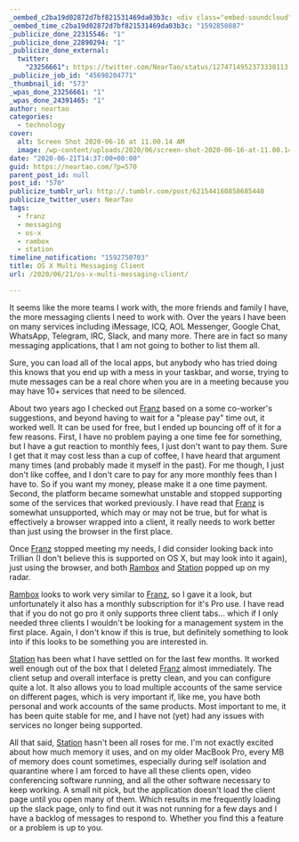 ```yaml
---
_oembed_c2ba19d02872d7bf821531469da03b3c: <div class="embed-soundcloud"><iframe title="MPC BB 282 Let It Rain by NearTao" width="500" height="400" scrolling="no" frameborder="no" src="https://w.soundcloud.com/player/?visual=true&url=https%3A%2F%2Fapi.soundcloud.com%2Ftracks%2F844302673&show_artwork=true&maxwidth=500&maxheight=750&dnt=1"></iframe></div>
_oembed_time_c2ba19d02872d7bf821531469da03b3c: "1592850887"
_publicize_done_22315546: "1"
_publicize_done_22890294: "1"
_publicize_done_external:
  twitter:
    "23256661": https://twitter.com/NearTao/status/1274714952373338113
_publicize_job_id: "45698204771"
_thumbnail_id: "573"
_wpas_done_23256661: "1"
_wpas_done_24391465: "1"
author: neartao
categories:
  - technology
cover:
  alt: Screen Shot 2020-06-16 at 11.00.14 AM
  image: /wp-content/uploads/2020/06/screen-shot-2020-06-16-at-11.00.14-am.png
date: "2020-06-21T14:37:00+00:00"
guid: https://neartao.com/?p=570
parent_post_id: null
post_id: "570"
publicize_tumblr_url: http://.tumblr.com/post/621544160858685440
publicize_twitter_user: NearTao
tags:
  - franz
  - messaging
  - os-x
  - rambox
  - station
timeline_notification: "1592750703"
title: OS X Multi Messaging Client
url: /2020/06/21/os-x-multi-messaging-client/

---
```

It seems like the more teams I work with, the more friends and family I have, the more messaging clients I need to work with. Over the years I have been on many services including iMessage, ICQ, AOL Messenger, Google Chat, WhatsApp, Telegram, IRC, Slack, and many more. There are in fact so many messaging applications, that I am not going to bother to list them all.

Sure, you can load all of the local apps, but anybody who has tried doing this knows that you end up with a mess in your taskbar, and worse, trying to mute messages can be a real chore when you are in a meeting because you may have 10+ services that need to be silenced.

About two years ago I checked out [Franz](https://meetfranz.com) based on a some co-worker's suggestions, and beyond having to wait for a "please pay" time out, it worked well. It can be used for free, but I ended up bouncing off of it for a few reasons. First, I have no problem paying a one time fee for something, but I have a gut reaction to monthly fees, I just don't want to pay them. Sure I get that it may cost less than a cup of coffee, I have heard that argument many times (and probably made it myself in the past). For me though, I just don't like coffee, and I don't care to pay for any more monthly fees than I have to. So if you want my money, please make it a one time payment. Second, the platform became somewhat unstable and stopped supporting some of the services that worked previously. I have read that [Franz](https://meetfranz.com) is somewhat unsupported, which may or may not be true, but for what is effectively a browser wrapped into a client, it really needs to work better than just using the browser in the first place.

Once [Franz](https://meetfranz.com) stopped meeting my needs, I did consider looking back into Trillian (I don't believe this is supported on OS X, but may look into it again), just using the browser, and both [Rambox](https://rambox.pro/#home) and [Station](https://getstation.com) popped up on my radar.

[Rambox](https://rambox.pro/#home) looks to work very similar to [Franz](https://meetfranz.com), so I gave it a look, but unfortunately it also has a monthly subscription for it's Pro use. I have read that if you do not go pro it only supports three client tabs... which if I only needed three clients I wouldn't be looking for a management system in the first place. Again, I don't know if this is true, but definitely something to look into if this looks to be something you are interested in.

[Station](https://getstation.com) has been what I have settled on for the last few months. It worked well enough out of the box that I deleted [Franz](https://meetfranz.com) almost immediately. The client setup and overall interface is pretty clean, and you can configure quite a lot. It also allows you to load multiple accounts of the same service on different pages, which is very important if, like me, you have both personal and work accounts of the same products. Most important to me, it has been quite stable for me, and I have not (yet) had any issues with services no longer being supported.

All that said, [Station](https://getstation.com) hasn't been all roses for me. I'm not exactly excited about how much memory it uses, and on my older MacBook Pro, every MB of memory does count sometimes, especially during self isolation and quarantine where I am forced to have all these clients open, video conferencing software running, and all the other software necessary to keep working. A small nit pick, but the application doesn't load the client page until you open many of them. Which results in me frequently loading up the slack page, only to find out it was not running for a few days and I have a backlog of messages to respond to. Whether you find this a feature or a problem is up to you.

